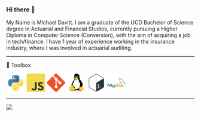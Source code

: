 ### Hi there 👋

My Name is Michael Davitt. I am a graduate of the UCD Bachelor of Science degree in Actuarial and Financial Studies, currently pursuing a Higher Diploma in Computer Science (Conversion), with the aim of acquiring a job in tech/finance. I have 1 year of experience working in the insurance industry, where I was involved in actuarial auditing. 

---

<!-- Your badges -->
🧰 Toolbox
<p float="left">
    <img src="https://github.com/devicons/devicon/blob/master/icons/python/python-original.svg" alt="Python Logo" width="50" height="50"/>
    <img src="https://github.com/devicons/devicon/blob/master/icons/javascript/javascript-original.svg" alt="Javascript Logo" width="50" height="50"/>
    <img src="https://github.com/devicons/devicon/blob/master/icons/git/git-original.svg" alt="Git Logo" width="50" height="50"/>
    <img src="https://github.com/devicons/devicon/blob/master/icons/linux/linux-original.svg" alt="Linux Logo" width="50" height="50"/>
    <img src="https://github.com/devicons/devicon/blob/master/icons/bash/bash-original.svg" alt="Bash Logo" width="50" height="50"/>  
    <img src="https://github.com/devicons/devicon/blob/master/icons/mysql/mysql-original-wordmark.svg" alt="MySQL Logo" width="50" height="50"/>                 
  
</p>     

---

<p float="left">	
  <img height="200" src="https://github-readme-stats.vercel.app/api/top-langs/?username=michaeldavitt&layout=compact"/>	
</p>